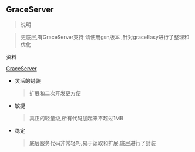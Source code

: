 ## GraceServer
> 说明

> 更底层,有GraceServer支持
> 请使用gsn版本 ,针对graceEasy进行了整理和优化

资料

[GraceServer](https://github.com/shampeak/GraceServer/tree/gse)

- 灵活的封装
    > 扩展和二次开发更方便
- 敏捷
    > 真正的轻量级,所有代码加起来不超过1MB
- 稳定
    > 底层服务代码非常轻巧,易于读取和扩展,底层进行了封装
